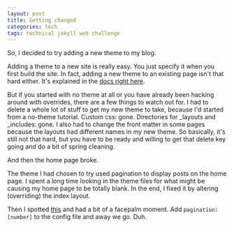 ```yaml
---
layout: post
title: Getting changed
categories: tech
tags: technical jekyll web challenge
---
```

So, I decided to try adding a new theme to my blog.

Adding a theme to a new site is really easy. You just specify it when you first build the site. In fact, adding a new theme to an existing page isn't that hard either. It's explained in the [docs right here](https://jekyllrb.com/docs/themes/#installing-a-theme).

But if you started with no theme at all or you have already been hacking around with overrides, there are a few things to watch out for. I had to delete a whole lot of stuff to get my new theme to take, because I'd started from a no-theme tutorial. Custom css: gone. Directories for _layouts and _includes: gone. I also had to change the front matter in some pages because the layouts had different names in my new theme. So basically, it's still not that hard, but you have to be ready and willing to get that delete key going and do a bit of spring cleaning.

And then the home page broke.

The theme I had chosen to try used pagination to display posts on the home page. I spent a long time looking in the theme files for what might be causing my home page to be totally blank. In the end, I fixed it by altering (overriding) the index layout.

Then I spotted [this](https://jekyllrb.com/docs/pagination/) and had a bit of a facepalm moment. Add `pagination: [number]` to the config file and away we go. Duh.